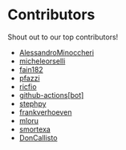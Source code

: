 # Contributors

Shout out to our top contributors!

- [AlessandroMinoccheri](https://api.github.com/users/AlessandroMinoccheri)
- [micheleorselli](https://api.github.com/users/micheleorselli)
- [fain182](https://api.github.com/users/fain182)
- [pfazzi](https://api.github.com/users/pfazzi)
- [ricfio](https://api.github.com/users/ricfio)
- [github-actions[bot]](https://api.github.com/users/github-actions%5Bbot%5D)
- [stephpy](https://api.github.com/users/stephpy)
- [frankverhoeven](https://api.github.com/users/frankverhoeven)
- [mloru](https://api.github.com/users/mloru)
- [smortexa](https://api.github.com/users/smortexa)
- [DonCallisto](https://api.github.com/users/DonCallisto)
